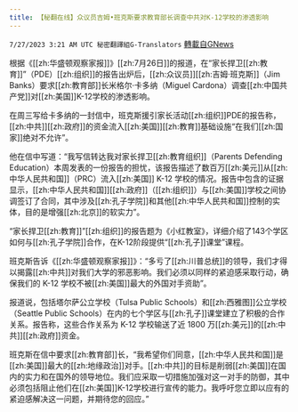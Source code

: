 ```yaml
---
title: 【秘翻在线】众议员吉姆•班克斯要求教育部长调查中共对K-12学校的渗透影响
---
```

`7/27/2023 3:21 AM UTC 秘密翻譯組G-Translators` [轉載自GNews](https://gnews.org/articles/1490999)

根据《[[zh:华盛顿观察家报]]》[[zh:7月26日]]的报道，在“家长捍卫[[zh:教育]]”（PDE）[[zh:组织]]的报告出炉后，[[zh:众议员]][[zh:吉姆·班克斯]]（Jim Banks）要求[[zh:教育部]]长米格尔·卡多纳（Miguel Cardona）调查[[zh:中国共产党]]对[[zh:美国]]K-12学校的渗透影响。

在周三写给卡多纳的一封信中，班克斯援引家长活动[[zh:组织]]PDE的报告称，[[zh:中共]][[zh:政府]]的资金流入[[zh:美国]][[zh:教育]]基础设施“在我们[[zh:国家]]绝对不允许”。

他在信中写道：“我写信转达我对家长捍卫[[zh:教育组织]]（Parents Defending Education）本周发表的一份报告的担忧，该报告描述了数百万[[zh:美元]]从[[zh:中华人民共和国]]（PRC）流入[[zh:美国]] K-12 学校的情况。报告中包含的证据显示，[[zh:中华人民共和国]][[zh:政府]]（[[zh:组织]]）与[[zh:美国]]学校之间协调签订了合同，其中涉及[[zh:孔子学院]]和其他[[zh:中华人民共和国]]控制的实体，目的是增强[[zh:北京]]的软实力”。

“家长捍卫[[zh:教育]]”[[zh:组织]]的报告题为《小红教室》，详细介绍了143个学区如何与[[zh:孔子学院]]合作，在K-12阶段提供“[[zh:孔子]]课堂”课程。

班克斯告诉《[[zh:华盛顿观察家报]]》：“多亏了[[zh:川普总统]]的领导，我们才得以揭露[[zh:中共]]对我们大学的邪恶影响。我们必须以同样的紧迫感采取行动，确保我们的 K-12 学校不被[[zh:美国]]最大的外国对手资助”。

报道说，包括塔尔萨公立学校（Tulsa Public Schools）和[[zh:西雅图]]公立学校（Seattle Public Schools）在内的七个学区与[[zh:孔子]]课堂建立了积极的合作关系。报告称，这些合作关系为 K-12 学校输送了近 1800 万[[zh:美元]]的[[zh:中共]][[zh:政府]]资金。

班克斯在信中要求[[zh:教育部]]长，“我希望你们同意，[[zh:中华人民共和国]]是[[zh:美国]]最大的[[zh:地缘政治]]对手。[[zh:中共]]的目标是削弱[[zh:美国]]在国内的实力和在国外的领导地位。我们应采取一切措施加强对这一对手的防御，其中必须包括阻止他们在[[zh:美国]]K-12学校进行宣传的能力。我呼吁您立即以应有的紧迫感解决这一问题，并期待您的回应。”
